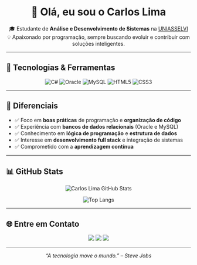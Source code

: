 <h1 align="center">👋 Olá, eu sou o Carlos Lima</h1>

<p align="center">
  🎓 Estudante de <strong>Análise e Desenvolvimento de Sistemas</strong> na <a href="https://portal.uniasselvi.com.br/" target="_blank">UNIASSELVI</a><br>
  💡 Apaixonado por programação, sempre buscando evoluir e contribuir com soluções inteligentes.
</p>

---

## 🚀 Tecnologias & Ferramentas

<div align="center">

![C#](https://img.shields.io/badge/C%23-239120?style=for-the-badge&logo=c-sharp&logoColor=white)
![Oracle](https://img.shields.io/badge/Oracle-F80000?style=for-the-badge&logo=oracle&logoColor=white)
![MySQL](https://img.shields.io/badge/MySQL-00758F?style=for-the-badge&logo=mysql&logoColor=white)
![HTML5](https://img.shields.io/badge/HTML5-E34F26?style=for-the-badge&logo=html5&logoColor=white)
![CSS3](https://img.shields.io/badge/CSS3-1572B6?style=for-the-badge&logo=css3&logoColor=white)

</div>

---

## 🎯 Diferenciais

- ✅ Foco em **boas práticas** de programação e **organização de código**
- ✅ Experiência com **bancos de dados relacionais** (Oracle e MySQL)
- ✅ Conhecimento em **lógica de programação** e **estrutura de dados**
- ✅ Interesse em **desenvolvimento full stack** e integração de sistemas
- ✅ Comprometido com a **aprendizagem contínua**

---

## 📊 GitHub Stats

<div align="center">

![Carlos Lima GitHub Stats](https://github-readme-stats.vercel.app/api?username=dLimac&show_icons=true&theme=tokyonight&count_private=true)

![Top Langs](https://github-readme-stats.vercel.app/api/top-langs/?username=dLimac&layout=compact&theme=tokyonight)

</div>

---

## 🌐 Entre em Contato

<p align="center">
  <a href="mailto:dev.carloslimac@gmail.com"><img src="https://img.shields.io/badge/email-contato-red?style=for-the-badge&logo=gmail&logoColor=white"/></a>
  <a href="https://www.linkedin.com/in/carlos-lima-135678341/" target="_blank"><img src="https://img.shields.io/badge/LinkedIn-Carlos_Lima-blue?style=for-the-badge&logo=linkedin&logoColor=white"/></a>
  <a href="https://github.com/dLimac"><img src="https://img.shields.io/badge/GitHub-Carlos-Lima-24292e?style=for-the-badge&logo=github&logoColor=white"/></a>
</p>

---

<p align="center">
  <i>“A tecnologia move o mundo.” – Steve Jobs</i>
</p>
